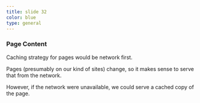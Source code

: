 ```yaml
---
title: slide 32
color: blue
type: general
---
```

### Page Content

Caching strategy for pages would be network first.

Pages (presumably on our kind of sites) change, so it makes sense to serve that from the network.

However, if the network were unavailable, we could serve a cached copy of the page.
